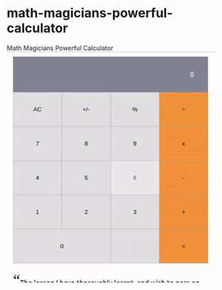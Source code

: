 # math-magicians-powerful-calculator
Math Magicians Powerful Calculator
![Math](https://raw.githubusercontent.com/jojo987N/jojo987N/main/calculator.gif)
